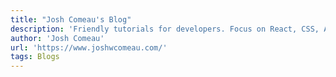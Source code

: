 ```yaml
---
title: "Josh Comeau's Blog"
description: 'Friendly tutorials for developers. Focus on React, CSS, Animation, and more!'
author: 'Josh Comeau'
url: 'https://www.joshwcomeau.com/'
tags: Blogs
---
```

